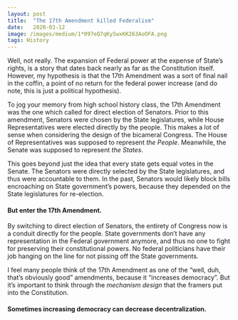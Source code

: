 ```yaml
---
layout:	post
title:	"The 17th Amendment killed Federalism"
date:	2020-03-12
image: /images/medium/1*097eQ7qKySwxKK263AoOFA.png
tags: History
---
```


Well, not really. The expansion of Federal power at the expense of State’s rights, is a story that dates back nearly as far as the Constitution itself. However, my hypothesis is that the 17th Amendment was a sort of final nail in the coffin, a point of no return for the federal power increase (and do note, this is just a political hypothesis).

To jog your memory from high school history class, the 17th Amendment was the one which called for direct election of Senators. Prior to this amendment, Senators were chosen by the State legislatures, while House Representatives were elected directly by the people. This makes a lot of sense when considering the design of the bicameral Congress. The House of Representatives was supposed to represent *the People*. Meanwhile, the Senate was supposed to represent *the States*.

This goes beyond just the idea that every state gets equal votes in the Senate. The Senators were directly selected by the State legislatures, and thus were accountable to them. In the past, Senators would likely block bills encroaching on State government’s powers, because they depended on the State legislatures for re-election.

#### But enter the 17th Amendment.

By switching to direct election of Senators, the entirety of Congress now is a conduit directly for the people. State governments don’t have any representation in the Federal government anymore, and thus no one to fight for preserving their constitutional powers. No federal politicians have their job hanging on the line for not pissing off the State governments.

I feel many people think of the 17th Amendment as one of the “well, duh, that’s obviously good” amendments, because it “increases democracy”. But it’s important to think through the *mechanism design* that the framers put into the Constitution.

#### Sometimes increasing democracy can decrease decentralization.